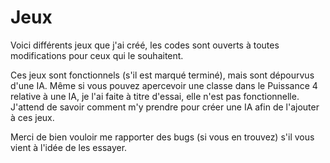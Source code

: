 Jeux
====

Voici différents jeux que j'ai créé, les codes sont ouverts à toutes modifications pour ceux qui le souhaitent.

Ces jeux sont fonctionnels (s'il est marqué terminé), mais sont dépourvus d'une IA. Même si vous pouvez apercevoir une classe dans le Puissance 4 relative à une IA, je l'ai faite à titre d'essai, elle n'est pas fonctionnelle. J'attend de savoir comment m'y prendre pour créer une IA afin de l'ajouter à ces jeux.

Merci de bien vouloir me rapporter des bugs (si vous en trouvez) s'il vous vient à l'idée de les essayer.
